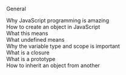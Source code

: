General

Why JavaScript programming is amazing    
How to create an object in JavaScript     
What this means    
What undefined means    
Why the variable type and scope is important    
What is a closure     
What is a prototype     
How to inherit an object from another
